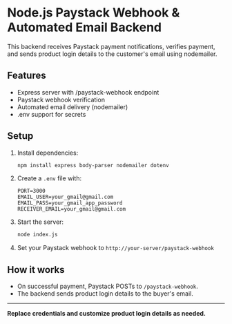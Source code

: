 # Node.js Paystack Webhook & Automated Email Backend

This backend receives Paystack payment notifications, verifies payment, and sends product login details to the customer's email using nodemailer.

## Features
- Express server with /paystack-webhook endpoint
- Paystack webhook verification
- Automated email delivery (nodemailer)
- .env support for secrets

## Setup
1. Install dependencies:
   ```bash
   npm install express body-parser nodemailer dotenv
   ```
2. Create a `.env` file with:
   ```env
   PORT=3000
   EMAIL_USER=your_gmail@gmail.com
   EMAIL_PASS=your_gmail_app_password
   RECEIVER_EMAIL=your_gmail@gmail.com
   ```
3. Start the server:
   ```bash
   node index.js
   ```
4. Set your Paystack webhook to `http://your-server/paystack-webhook`

## How it works
- On successful payment, Paystack POSTs to `/paystack-webhook`.
- The backend sends product login details to the buyer's email.

---

**Replace credentials and customize product login details as needed.**

